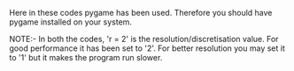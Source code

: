 Here in these codes pygame has been used.
Therefore you should have pygame installed on your system.

NOTE:- In both the codes, 'r = 2' is the resolution/discretisation value.
For good performance it has been set to '2'.
For better resolution you may set it to '1' but it makes the program run slower.